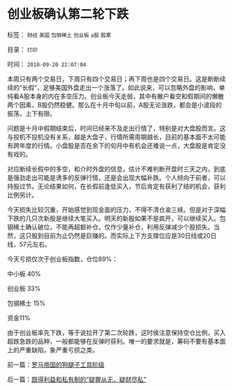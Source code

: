 # 创业板确认第二轮下跌

标签： `财经` `美国` `包钢稀土` `创业板` `a股` `股票` 

目录： `打印`

时间： `2010-09-20 22:07:04`

本周只有两个交易日，下周只有四个交易日；再下周也是四个交易日。这是断断续续的“长假”，足够美国外盘走出一个涨落了。如此说来，可以忽略外盘的影响，单纯看A股本身的内在多空压力。创业板今天走弱，其中有散户看空和假期间的懒散两个因素，B股仍然稳健。那么在十月中旬以前，A股无论涨跌，都会是小波段的振荡，上下有限。

问题是十月中假期结束后，时间已经来不及走出行情了，特别是对大盘股而言。这与投机不投机没有关系，越是大盘子，行情所需周期越长，目前的基本面不太可能有跨年度的行情。小盘股是否在余下的旬月中有机会还难说一点，大盘股是肯定没有戏的。

对应断续长假中的多空，和介时外盘的信息，估计不难判断开盘时三天之内，到底是强劲走出可能是诱多的反弹行情，还是会出现大幅补跌。个人倾向于前者，可以持股过节。无论结果如何，在长假前逢低买入，节后肯定有获利了结的机会，获利比例另计。

今天损失比较沉重，开始感觉到现金面的压力，不得不清仓渝三峡。但是对于深幅下跌的几只次新股是继续大笔买入。明天的新股如果不是疯开，可以继续买入。包钢稀土确认破位，不能再超额补仓，仅作少量补仓，利用反弹减少个股损失。当然，这只股到目前为止仍然是巨赚的。而实际上下方支撑位应是30日线或20日线，57元左右。

今天亏损仅次于创业板指数，仓位89%：

中小板 40%

创业板 33%

包钢稀土 15%

资金11%

由于创业板率先下跌，等于说拉开了第二次轮跌，这时侯注意保持空仓比例，买入超跌急跌的品种，一般都能够在反弹时获利。唯一的要求就是，筹码不要有基本面上的严重缺陷，象严重亏损之类。



前一篇：[罗马帝国的狗腿子工具阶级](../../../2010/9/18/罗马帝国的狗腿子工具阶级.md)

后一篇：[既得利益和私有制的“疑罪从无，疑财尽私”](../../../2010/9/20/既得利益和私有制的“疑罪从无，疑财尽私”.md)